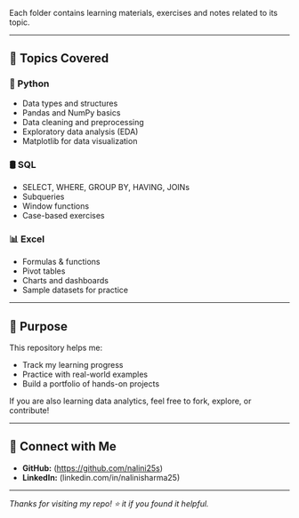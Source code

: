 
Each folder contains learning materials, exercises and notes related to its topic.

---

## 📌 Topics Covered

### 🐍 Python
- Data types and structures
- Pandas and NumPy basics
- Data cleaning and preprocessing
- Exploratory data analysis (EDA)
- Matplotlib for data visualization

### 🛢️ SQL
- SELECT, WHERE, GROUP BY, HAVING, JOINs
- Subqueries
- Window functions
- Case-based exercises

### 📊 Excel
- Formulas & functions
- Pivot tables
- Charts and dashboards
- Sample datasets for practice

---

## 🎯 Purpose

This repository helps me:
- Track my learning progress
- Practice with real-world examples
- Build a portfolio of hands-on projects

If you are also learning data analytics, feel free to fork, explore, or contribute!

---

## 🔗 Connect with Me

- **GitHub:** (https://github.com/nalini25s)
- **LinkedIn:** (linkedin.com/in/nalinisharma25)

---

_Thanks for visiting my repo! ⭐ it if you found it helpful._
